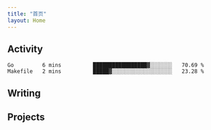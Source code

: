 ```yaml
---
title: "首页"
layout: Home
---
```


## Activity
<!--START_SECTION:waka-->
```text
Go         6 mins          █████████████████▓░░░░░░░   70.69 % 
Makefile   2 mins          █████▓░░░░░░░░░░░░░░░░░░░   23.28 % 
```
<!--END_SECTION:waka-->

## Writing
<PindedPosts />

## Projects
<Projects />
